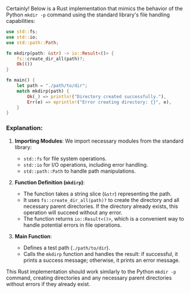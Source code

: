  Certainly! Below is a Rust implementation that mimics the behavior of the Python `mkdir -p` command using the standard library's file handling capabilities:

```rust
use std::fs;
use std::io;
use std::path::Path;

fn mkdirp(path: &str) -> io::Result<()> {
    fs::create_dir_all(path)?;
    Ok(())
}

fn main() {
    let path = "./path/to/dir";
    match mkdirp(path) {
        Ok(_) => println!("Directory created successfully."),
        Err(e) => eprintln!("Error creating directory: {}", e),
    }
}
```

### Explanation:
1. **Importing Modules**: We import necessary modules from the standard library:
   - `std::fs` for file system operations.
   - `std::io` for I/O operations, including error handling.
   - `std::path::Path` to handle path manipulations.

2. **Function Definition (`mkdirp`)**:
   - The function takes a string slice (`&str`) representing the path.
   - It uses `fs::create_dir_all(path)?` to create the directory and all necessary parent directories. If the directory already exists, this operation will succeed without any error.
   - The function returns `io::Result<()>`, which is a convenient way to handle potential errors in file operations.

3. **Main Function**:
   - Defines a test path (`./path/to/dir`).
   - Calls the `mkdirp` function and handles the result: if successful, it prints a success message; otherwise, it prints an error message.

This Rust implementation should work similarly to the Python `mkdir -p` command, creating directories and any necessary parent directories without errors if they already exist.
